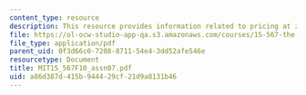 ```yaml
---
content_type: resource
description: This resource provides information related to pricing at zero.
file: https://ol-ocw-studio-app-qa.s3.amazonaws.com/courses/15-567-the-economics-of-information-strategy-structure-and-pricing-fall-2010/a86d387d415b944429cf21d9a8131b46_MIT15_567F10_assn07.pdf
file_type: application/pdf
parent_uid: 0f3d66c0-7208-8711-54e4-3dd52afe546e
resourcetype: Document
title: MIT15_567F10_assn07.pdf
uid: a86d387d-415b-9444-29cf-21d9a8131b46
---
```

